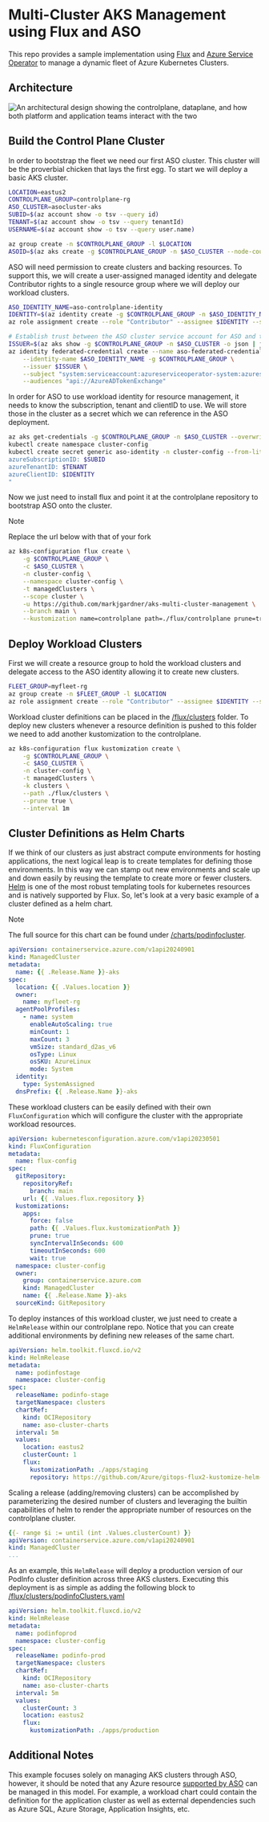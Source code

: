# Multi-Cluster AKS Management using Flux and ASO
This repo provides a sample implementation using [Flux](https://fluxcd.io/) and [Azure Service Operator](https://azure.github.io/azure-service-operator/) to manage a dynamic fleet of Azure Kubernetes Clusters.

## Architecture
![An architectural design showing the controlplane, dataplane, and how both platform and application teams interact with the two](architecture.png "AKS controlplane through gitops")

## Build the Control Plane Cluster
In order to bootstrap the fleet we need our first ASO cluster. This cluster will be the proverbial chicken that lays the first egg. To start we will deploy a basic AKS cluster.

```bash
LOCATION=eastus2
CONTROLPLANE_GROUP=controlplane-rg
ASO_CLUSTER=asocluster-aks
SUBID=$(az account show -o tsv --query id)
TENANT=$(az account show -o tsv --query tenantId)
USERNAME=$(az account show -o tsv --query user.name)

az group create -n $CONTROLPLANE_GROUP -l $LOCATION
ASOID=$(az aks create -g $CONTROLPLANE_GROUP -n $ASO_CLUSTER --node-count 1 --enable-oidc-issuer --enable-workload-identity --generate-ssh-keys -o tsv --query id)
```

ASO will need permission to create clusters and backing resources. To support this, we will create a user-assigned managed identity and delegate Contributor rights to a single resource group where we will deploy our workload clusters.

```bash
ASO_IDENTITY_NAME=aso-controlplane-identity
IDENTITY=$(az identity create -g $CONTROLPLANE_GROUP -n $ASO_IDENTITY_NAME -o tsv --query clientId)
az role assignment create --role "Contributor" --assignee $IDENTITY --scope /subscriptions/$SUBID/resourceGroups/$CONTROLPLANE_GROUP

# Establish trust between the ASO cluster service account for ASO and the UMI
ISSUER=$(az aks show -g $CONTROLPLANE_GROUP -n $ASO_CLUSTER -o json | jq -r '.oidcIssuerProfile.issuerUrl')
az identity federated-credential create --name aso-federated-credential \
    --identity-name $ASO_IDENTITY_NAME -g $CONTROLPLANE_GROUP \
    --issuer $ISSUER \
    --subject "system:serviceaccount:azureserviceoperator-system:azureserviceoperator-default" \
    --audiences "api://AzureADTokenExchange"
```

In order for ASO to use workload identity for resource management, it needs to know the subscription, tenant and clientID to use. We will store those in the cluster as a secret which we can reference in the ASO deployment.
```bash
az aks get-credentials -g $CONTROLPLANE_GROUP -n $ASO_CLUSTER --overwrite-existing
kubectl create namespace cluster-config
kubectl create secret generic aso-identity -n cluster-config --from-literal=values.yaml="
azureSubscriptionID: $SUBID
azureTenantID: $TENANT
azureClientID: $IDENTITY
"
```

Now we just need to install flux and point it at the controlplane repository to bootstrap ASO onto the cluster.

> [!NOTE]
> Replace the url below with that of your fork
```bash
az k8s-configuration flux create \
    -g $CONTROLPLANE_GROUP \
    -c $ASO_CLUSTER \
    -n cluster-config \
    --namespace cluster-config \
    -t managedClusters \
    --scope cluster \
    -u https://github.com/markjgardner/aks-multi-cluster-management \
    --branch main \
    --kustomization name=controlplane path=./flux/controlplane prune=true
```

## Deploy Workload Clusters

First we will create a resource group to hold the workload clusters and delegate access to the ASO identity allowing it to create new clusters.

```bash
FLEET_GROUP=myfleet-rg
az group create -n $FLEET_GROUP -l $LOCATION
az role assignment create --role "Contributor" --assignee $IDENTITY --scope /subscriptions/$SUBID/resourceGroups/$FLEET_GROUP
```

Workload cluster definitions can be placed in the [/flux/clusters](/flux/clusters) folder. To deploy new clusters whenever a resource definition is pushed to this folder we need to add another kustomization to the controlplane.

```bash
az k8s-configuration flux kustomization create \
    -g $CONTROLPLANE_GROUP \
    -c $ASO_CLUSTER \
    -n cluster-config \
    -t managedClusters \
    -k clusters \
    --path ./flux/clusters \
    --prune true \
    --interval 1m
```

## Cluster Definitions as Helm Charts

If we think of our clusters as just abstract compute environments for hosting applications, the next logical leap is to create templates for defining those environments. In this way we can stamp out new environments and scale up and down easily by reusing the template to create more or fewer clusters. [Helm](https://helm.sh) is one of the most robust templating tools for kubernetes resources and is natively supported by Flux. So, let's look at a very basic example of a cluster defined as a helm chart.

> [!NOTE]
> The full source for this chart can be found under [/charts/podinfocluster](/charts/podinfocluster).
```yaml
apiVersion: containerservice.azure.com/v1api20240901
kind: ManagedCluster
metadata:
  name: {{ .Release.Name }}-aks
spec:
  location: {{ .Values.location }}
  owner:
    name: myfleet-rg
  agentPoolProfiles:
    - name: system
      enableAutoScaling: true
      minCount: 1
      maxCount: 3
      vmSize: standard_d2as_v6
      osType: Linux
      osSKU: AzureLinux
      mode: System
  identity:
    type: SystemAssigned
  dnsPrefix: {{ .Release.Name }}-aks
```

These workload clusters can be easily defined with their own `FluxConfiguration` which will configure the cluster with the appropriate workload resources.
```yaml
apiVersion: kubernetesconfiguration.azure.com/v1api20230501
kind: FluxConfiguration
metadata:
  name: flux-config
spec:
  gitRepository:
    repositoryRef:
      branch: main
    url: {{ .Values.flux.repository }}
  kustomizations:
    apps: 
      force: false
      path: {{ .Values.flux.kustomizationPath }}
      prune: true
      syncIntervalInSeconds: 600
      timeoutInSeconds: 600
      wait: true
  namespace: cluster-config
  owner:
    group: containerservice.azure.com
    kind: ManagedCluster
    name: {{ .Release.Name }}-aks
  sourceKind: GitRepository
```

To deploy instances of this workload cluster, we just need to create a `HelmRelease` within our controlplane repo. Notice that you can create additional environments by defining new releases of the same chart. 

```yaml
apiVersion: helm.toolkit.fluxcd.io/v2
kind: HelmRelease
metadata:
  name: podinfostage
  namespace: cluster-config
spec:
  releaseName: podinfo-stage
  targetNamespace: clusters
  chartRef:
    kind: OCIRepository
    name: aso-cluster-charts
  interval: 5m
  values:
    location: eastus2
    clusterCount: 1
    flux:
      kustomizationPath: ./apps/staging
      repository: https://github.com/Azure/gitops-flux2-kustomize-helm-mt
```

Scaling a release (adding/removing clusters) can be accomplished by parameterizing the desired number of clusters and leveraging the builtin capabilities of helm to render the appropriate number of resources on the controlplane cluster.
```yaml
{{- range $i := until (int .Values.clusterCount) }}
apiVersion: containerservice.azure.com/v1api20240901
kind: ManagedCluster
...
```

As an example, this `HelmRelease` will deploy a production version of our PodInfo cluster definition across three AKS clusters. Executing this deployment is as simple as adding the following block to [/flux/clusters/podinfoClusters.yaml](/flux/clusters/podinfoClusters.yaml)
```yaml
apiVersion: helm.toolkit.fluxcd.io/v2
kind: HelmRelease
metadata:
  name: podinfoprod
  namespace: cluster-config
spec:
  releaseName: podinfo-prod
  targetNamespace: clusters
  chartRef:
    kind: OCIRepository
    name: aso-cluster-charts
  interval: 5m
  values:
    clusterCount: 3
    location: eastus2
    flux:
      kustomizationPath: ./apps/production
```

## Additional Notes

This example focuses solely on managing AKS clusters through ASO, however, it should be noted that any Azure resource [supported by ASO](https://azure.github.io/azure-service-operator/reference/) can be managed in this model. For example, a workload chart could contain the definition for the application cluster as well as external dependencies such as Azure SQL, Azure Storage, Application Insights, etc.
